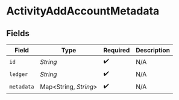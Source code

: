 # ActivityAddAccountMetadata


## Fields

| Field                  | Type                   | Required               | Description            |
| ---------------------- | ---------------------- | ---------------------- | ---------------------- |
| `id`                   | *String*               | :heavy_check_mark:     | N/A                    |
| `ledger`               | *String*               | :heavy_check_mark:     | N/A                    |
| `metadata`             | Map\<String, *String*> | :heavy_check_mark:     | N/A                    |